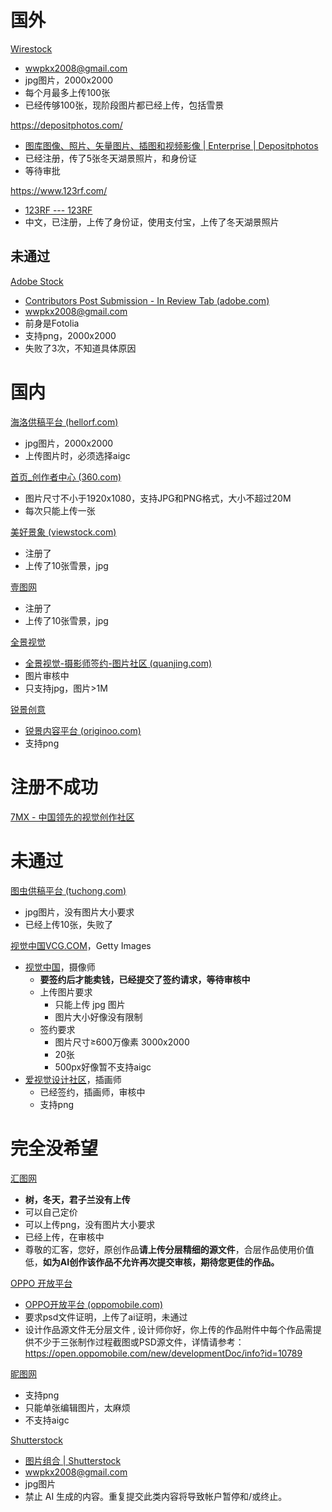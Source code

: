 # 国外
[Wirestock](https://wirestock.io/zh/wwp)
- wwpkx2008@gmail.com
-  jpg图片，2000x2000
- 每个月最多上传100张
- 已经传够100张，现阶段图片都已经上传，包括雪景

https://depositphotos.com/
- [图库图像、照片、矢量图片、插图和视频影像 | Enterprise | Depositphotos](https://depositphotos.com/cn/home.html)
- 已经注册，传了5张冬天湖景照片，和身份证
- 等待审批

https://www.123rf.com/
- [123RF --- 123RF](https://gb.123rf.com/contributor/manage-content?tab=draft)
- 中文，已注册，上传了身份证，使用支付宝，上传了冬天湖景照片

## 未通过
[Adobe Stock](https://stock.adobe.com/ca/)
- [Contributors Post Submission - In Review Tab (adobe.com)](https://contributor.stock.adobe.com/ca/uploads/review)
- wwpkx2008@gmail.com
- 前身是Fotolia
- 支持png，2000x2000
- 失败了3次，不知道具体原因

# 国内
[海洛供稿平台 (hellorf.com)](https://contributor.hellorf.com/home)
- jpg图片，2000x2000
- 上传图片时，必须选择aigc

[首页_创作者中心 (360.com)](https://creative.360.com/creative/dashboard)
- 图片尺寸不小于1920x1080，支持JPG和PNG格式，大小不超过20M
- 每次只能上传一张

[美好景象 (viewstock.com)](https://viewstock.com/)
- 注册了
- 上传了10张雪景，jpg

[壹图网](https://www.1tu.com/)
- 注册了
- 上传了10张雪景，jpg

[全景视觉](https://www.quanjing.com/)
- [全景视觉-摄影师签约-图片社区 (quanjing.com)](https://s.quanjing.com/Home)
- 图片审核中
- 只支持jpg，图片>1M

[锐景创意](https://originoo.com/)
- [锐景内容平台 (originoo.com)](https://cp.originoo.com/usercenter)
- 支持png


# 注册不成功
[7MX - 中国领先的视觉创作社区](https://7mx.com/)

# 未通过
[图虫供稿平台 (tuchong.com)](https://contributor.tuchong.com/pr?redirect_uri=%2F)
- jpg图片，没有图片大小要求
- 已经上传10张，失败了


[视觉中国VCG.COM](https://www.vcg.com/)，Getty Images
- [视觉中国](https://500px.com.cn/wwpkx)，摄像师
	- **要签约后才能卖钱，已经提交了签约请求，等待审核中**
	- 上传图片要求
		- 只能上传 jpg 图片
		- 图片大小好像没有限制
	- 签约要求
		- 图片尺寸≥600万像素 3000x2000
		- 20张
		- 500px好像暂不支持aigc
- [爱视觉设计社区](https://ishijue.com/n/m/home)，插画师
	- 已经签约，插画师，审核中
	- 支持png

# 完全没希望
[汇图网](https://user.huitu.com/v1/pic/picupload/)
- **树，冬天，君子兰没有上传**
- 可以自己定价
- 可以上传png，没有图片大小要求
- 已经上传，在审核中
- 尊敬的汇客，您好，原创作品**请上传分层精细的源文件**，合层作品使用价值低，**如为AI创作该作品不允许再次提交审核，期待您更佳的作品。**

[OPPO 开放平台](https://open.oppomobile.com/new/corporatePayment/enterpriseInfomationValidation)
- [OPPO开放平台 (oppomobile.com)](https://open.oppomobile.com/theme/index/#/theme/source/list-source)
-  要求psd文件证明，上传了ai证明，未通过
- 设计作品源文件无分层文件 , 设计师你好，你上传的作品附件中每个作品需提供不少于三张制作过程截图或PSD源文件，详情请参考：https://open.oppomobile.com/new/developmentDoc/info?id=10789

[昵图网](https://www.nipic.com/)
- 支持png
- 只能单张编辑图片，太麻烦
- 不支持aigc

[Shutterstock](https://submit.shutterstock.com/zh/dashboard)
- [图片组合 | Shutterstock](https://submit.shutterstock.com/zh/portfolio/pending/photo)
- wwpkx2008@gmail.com
- jpg图片
- 禁止 AI 生成的内容。重复提交此类内容将导致帐户暂停和/或终止。